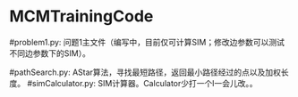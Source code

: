 # MCMTrainingCode

#problem1.py:  问题1主文件（编写中，目前仅可计算SIM；修改边参数可以测试不同边参数下的SIM）。

#pathSearch.py:  AStar算法，寻找最短路径，返回最小路径经过的点以及加权长度。
#simCalculator.py:  SIM计算器。Calculator少打一个l一会儿改。。
